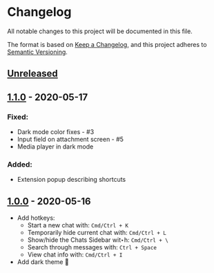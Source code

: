 # Changelog

All notable changes to this project will be documented in this file.

The format is based on [Keep a Changelog](https://keepachangelog.com/en/1.0.0/),
and this project adheres to [Semantic Versioning](https://semver.org/spec/v2.0.0.html).

## [Unreleased]

## [1.1.0] - 2020-05-17

### Fixed:

* Dark mode color fixes - #3
* Input field on attachment screen - #5
* Media player in dark mode

### Added:

* Extension popup describing shortcuts

## [1.0.0] - 2020-05-16

* Add hotkeys:
  * Start a new chat with: `Cmd/Ctrl + K`
  * Temporarily hide current chat with: `Cmd/Ctrl + L`
  * Show/hide the Chats Sidebar wit‣h: `Cmd/Ctrl + \`
  * Search through messages with: `Ctrl + Space`
  * View chat info with: `Cmd/Ctrl + I`
* Add dark theme 🎨

[Unreleased]: https://github.com/campvanilla/refined-whatsapp/compare/v1.1.0...HEAD
[1.1.0]: https://github.com/campvanilla/refined-whatsapp/compare/v1.0.0...v1.1.0
[1.0.0]: https://github.com/campvanilla/refined-whatsapp/releases/tag/v1.0.0
